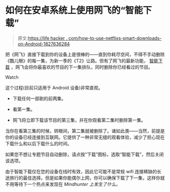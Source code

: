 # 如何在安卓系统上使用网飞的“智能下载”

> 原文:[https://life hacker . com/how-to-use-netflixs-smart-downloads-on-Android-1827636284](https://lifehacker.com/how-to-use-netflixs-smart-downloads-on-android-1827636284)

把《网飞》直接下载到你的设备上是很棒的——直到你耗尽空间，不得不手动删除《酷儿眼》的每一集，为新一季的《T2》让路。但有了网飞的最新功能， [智能下载](https://media.netflix.com/en/company-blog/downloading-on-netflix-just-got-smarter-1) ，网飞会将你最喜欢的节目的下一集排队，同时删除你已经看过的节目。

Watch

这个过程(目前只适用于 Android 设备)非常直观。

*   下载任何一部剧的前两集。

*   看第一集。

*   网飞将立即下载该节目的第三集，并在你观看第二集时删除第一集。

当你在看第三集的时候，转眼间，第二集就被删除了。诸如此类——当然，前提是你的设备已经连接到互联网。它提供了一种非常无缝的观看体验，减少了担心现在下载什么和以后下载什么的时间。

如果您不想让专题节目自动删除，请点按“下载”图标，选取“智能下载”，然后关闭该选项。

由于智能下载仅在您的设备在线时有效，因此它可能不是常规 wifi 连接稀缺的长途旅行的最佳选择。但是如果你能偶尔上网，你可以确保下载了下一集，这样你就不用等待下一个热点来发现在 *Mindhunter 上发生了什么。*